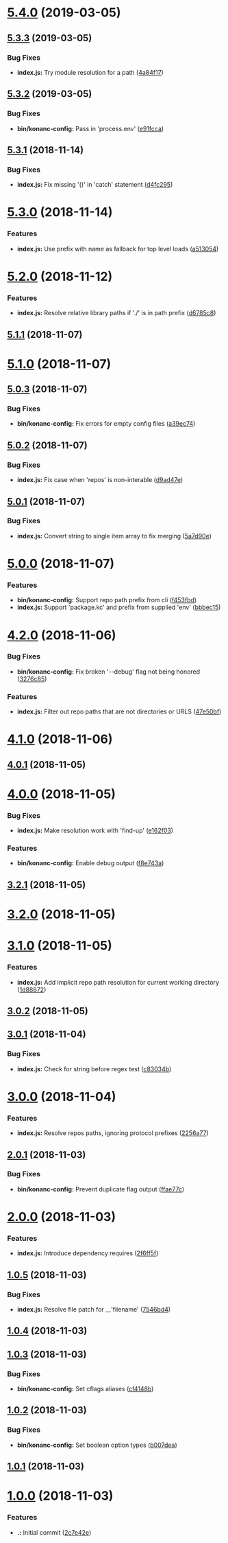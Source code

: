 <a name="5.4.0"></a>
# [5.4.0](https://github.com/datkt/konanc-config/compare/5.3.3...5.4.0) (2019-03-05)



<a name="5.3.3"></a>
## [5.3.3](https://github.com/datkt/konanc-config/compare/5.3.2...5.3.3) (2019-03-05)


### Bug Fixes

* **index.js:** Try module resolution for a path ([4a84f17](https://github.com/datkt/konanc-config/commit/4a84f17))



<a name="5.3.2"></a>
## [5.3.2](https://github.com/datkt/konanc-config/compare/5.3.1...5.3.2) (2019-03-05)


### Bug Fixes

* **bin/konanc-config:** Pass in 'process.env' ([e91fcca](https://github.com/datkt/konanc-config/commit/e91fcca))



<a name="5.3.1"></a>
## [5.3.1](https://github.com/datkt/konanc-config/compare/5.3.0...5.3.1) (2018-11-14)


### Bug Fixes

* **index.js:** Fix missing '()' in 'catch' statement ([d4fc295](https://github.com/datkt/konanc-config/commit/d4fc295))



<a name="5.3.0"></a>
# [5.3.0](https://github.com/datkt/konanc-config/compare/5.2.0...5.3.0) (2018-11-14)


### Features

* **index.js:** Use prefix with name as fallback for top level loads ([a513054](https://github.com/datkt/konanc-config/commit/a513054))



<a name="5.2.0"></a>
# [5.2.0](https://github.com/datkt/konanc-config/compare/5.1.1...5.2.0) (2018-11-12)


### Features

* **index.js:** Resolve relative library paths if './' is in path prefix ([d6785c8](https://github.com/datkt/konanc-config/commit/d6785c8))



<a name="5.1.1"></a>
## [5.1.1](https://github.com/datkt/konanc-config/compare/5.1.0...5.1.1) (2018-11-07)



<a name="5.1.0"></a>
# [5.1.0](https://github.com/datkt/konanc-config/compare/5.0.3...5.1.0) (2018-11-07)



<a name="5.0.3"></a>
## [5.0.3](https://github.com/datkt/konanc-config/compare/5.0.2...5.0.3) (2018-11-07)


### Bug Fixes

* **bin/konanc-config:** Fix errors for empty config files ([a39ec74](https://github.com/datkt/konanc-config/commit/a39ec74))



<a name="5.0.2"></a>
## [5.0.2](https://github.com/datkt/konanc-config/compare/5.0.1...5.0.2) (2018-11-07)


### Bug Fixes

* **index.js:** Fix case when 'repos' is non-interable ([d9ad47e](https://github.com/datkt/konanc-config/commit/d9ad47e))



<a name="5.0.1"></a>
## [5.0.1](https://github.com/datkt/konanc-config/compare/5.0.0...5.0.1) (2018-11-07)


### Bug Fixes

* **index.js:** Convert string to single item array to fix merging ([5a7d90e](https://github.com/datkt/konanc-config/commit/5a7d90e))



<a name="5.0.0"></a>
# [5.0.0](https://github.com/datkt/konanc-config/compare/4.2.0...5.0.0) (2018-11-07)


### Features

* **bin/konanc-config:** Support repo path prefix from cli ([f453fbd](https://github.com/datkt/konanc-config/commit/f453fbd))
* **index.js:** Support 'package.kc' and prefix from supplied 'env' ([bbbec15](https://github.com/datkt/konanc-config/commit/bbbec15))



<a name="4.2.0"></a>
# [4.2.0](https://github.com/datkt/konanc-config/compare/4.1.0...4.2.0) (2018-11-06)


### Bug Fixes

* **bin/konanc-config:** Fix broken '--debug' flag not being honored ([3276c85](https://github.com/datkt/konanc-config/commit/3276c85))


### Features

* **index.js:** Filter out repo paths that are not directories or URLS ([47e50bf](https://github.com/datkt/konanc-config/commit/47e50bf))



<a name="4.1.0"></a>
# [4.1.0](https://github.com/datkt/konanc-config/compare/4.0.1...4.1.0) (2018-11-06)



<a name="4.0.1"></a>
## [4.0.1](https://github.com/datkt/konanc-config/compare/4.0.0...4.0.1) (2018-11-05)



<a name="4.0.0"></a>
# [4.0.0](https://github.com/datkt/konanc-config/compare/3.2.1...4.0.0) (2018-11-05)


### Bug Fixes

* **index.js:** Make resolution work with 'find-up' ([e162f03](https://github.com/datkt/konanc-config/commit/e162f03))


### Features

* **bin/konanc-config:** Enable debug output ([f8e743a](https://github.com/datkt/konanc-config/commit/f8e743a))



<a name="3.2.1"></a>
## [3.2.1](https://github.com/datkt/konanc-config/compare/3.2.0...3.2.1) (2018-11-05)



<a name="3.2.0"></a>
# [3.2.0](https://github.com/datkt/konanc-config/compare/3.1.0...3.2.0) (2018-11-05)



<a name="3.1.0"></a>
# [3.1.0](https://github.com/datkt/konanc-config/compare/3.0.2...3.1.0) (2018-11-05)


### Features

* **index.js:** Add implicit repo path resolution for current working directory ([1d88872](https://github.com/datkt/konanc-config/commit/1d88872))



<a name="3.0.2"></a>
## [3.0.2](https://github.com/datkt/konanc-config/compare/3.0.1...3.0.2) (2018-11-05)



<a name="3.0.1"></a>
## [3.0.1](https://github.com/datkt/konanc-config/compare/3.0.0...3.0.1) (2018-11-04)


### Bug Fixes

* **index.js:** Check for string before regex test ([c83034b](https://github.com/datkt/konanc-config/commit/c83034b))



<a name="3.0.0"></a>
# [3.0.0](https://github.com/datkt/konanc-config/compare/2.0.1...3.0.0) (2018-11-04)


### Features

* **index.js:** Resolve repos paths, ignoring protocol prefixes ([2256a77](https://github.com/datkt/konanc-config/commit/2256a77))



<a name="2.0.1"></a>
## [2.0.1](https://github.com/datkt/konanc-config/compare/2.0.0...2.0.1) (2018-11-03)


### Bug Fixes

* **bin/konanc-config:** Prevent duplicate flag output ([ffae77c](https://github.com/datkt/konanc-config/commit/ffae77c))



<a name="2.0.0"></a>
# [2.0.0](https://github.com/datkt/konanc-config/compare/1.0.5...2.0.0) (2018-11-03)


### Features

* **index.js:** Introduce dependency requires ([2f6ff5f](https://github.com/datkt/konanc-config/commit/2f6ff5f))



<a name="1.0.5"></a>
## [1.0.5](https://github.com/datkt/konanc-config/compare/1.0.4...1.0.5) (2018-11-03)


### Bug Fixes

* **index.js:** Resolve file patch for __'filename' ([7546bd4](https://github.com/datkt/konanc-config/commit/7546bd4))



<a name="1.0.4"></a>
## [1.0.4](https://github.com/datkt/konanc-config/compare/1.0.3...1.0.4) (2018-11-03)



<a name="1.0.3"></a>
## [1.0.3](https://github.com/datkt/konanc-config/compare/1.0.2...1.0.3) (2018-11-03)


### Bug Fixes

* **bin/konanc-config:** Set cflags aliases ([cf4148b](https://github.com/datkt/konanc-config/commit/cf4148b))



<a name="1.0.2"></a>
## [1.0.2](https://github.com/datkt/konanc-config/compare/1.0.1...1.0.2) (2018-11-03)


### Bug Fixes

* **bin/konanc-config:** Set boolean option types ([b007dea](https://github.com/datkt/konanc-config/commit/b007dea))



<a name="1.0.1"></a>
## [1.0.1](https://github.com/datkt/konanc-config/compare/1.0.0...1.0.1) (2018-11-03)



<a name="1.0.0"></a>
# [1.0.0](https://github.com/datkt/konanc-config/compare/2c7e42e...1.0.0) (2018-11-03)


### Features

* **.:** Initial commit ([2c7e42e](https://github.com/datkt/konanc-config/commit/2c7e42e))



